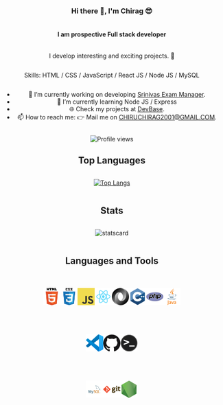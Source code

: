 <div style="display: flex; flex-direction: column; text-align: center;"> 
      
### Hi there 👋, I'm Chirag 😎
#### I am prospective Full stack developer
I develop interesting and exciting projects. 🙌 <br/>

Skills: HTML / CSS / JavaScript / React JS / Node JS / MySQL

- 🔭 I’m currently working on  developing <a href="https://srinivas-exam-manager.netlify.app/" target="_blank">Srinivas Exam Manager<a/>. 
- 🌱 I’m currently learning Node JS / Express 
- 🌐 Check my projects at <a href="https://devbase.netlify.app/" target="_blank">DevBase<a/>.
- 📫 How to reach me: 👉 Mail me on <a href="https://srinivas-exam-manager.netlify.app/" target="_blank">CHIRUCHIRAG2001@GMAIL.COM<a/>. 

![Profile views](https://gpvc.arturio.dev/ChiragChrg)  

## Top Languages
[![Top Langs](https://github-readme-stats.vercel.app/api/top-langs/?username=ChiragChrg&layout=compact&theme=tokyonight)](https://github.com/anuraghazra/github-readme-stats)


## Stats
![statscard](https://github-readme-stats.vercel.app/api?username=ChiragChrg&show_icons=true&theme=tokyonight&include_all_commits=true)

## Languages and Tools
<div style="display: flex; justify-content: center; align-items: center; padding: 1em;">
      <img
        alt="HTML5"
        title="HTML"
        width="40px"
        style="margin: 20px 0;"
        src="https://raw.githubusercontent.com/github/explore/80688e429a7d4ef2fca1e82350fe8e3517d3494d/topics/html/html.png"
      />
      <img
        alt="CSS3"
        title="CSS"      
        width="40px"
        style="margin: 20px 0;"
        src="https://raw.githubusercontent.com/github/explore/80688e429a7d4ef2fca1e82350fe8e3517d3494d/topics/css/css.png"
      />
      <img
        alt="JS"
        title="JavaScript"
        width="40px"
        style="margin: 20px 0;"
        src="https://raw.githubusercontent.com/github/explore/80688e429a7d4ef2fca1e82350fe8e3517d3494d/topics/javascript/javascript.png"
      />
      <img
        alt="REACT"
        title="React"
        width="40px"
        style="margin: 20px 0;"
        src="https://raw.githubusercontent.com/github/explore/80688e429a7d4ef2fca1e82350fe8e3517d3494d/topics/react/react.png"
      />
      <img
        alt="JSON"
        title="JSON"
        width="40px"
        style="margin: 20px 0;"
        src="https://raw.githubusercontent.com/github/explore/80688e429a7d4ef2fca1e82350fe8e3517d3494d/topics/json/json.png"
      />
      <img
        alt="CPP"
        title="CPP"
        width="40px"
        style="margin: 20px 0;"
        src="https://raw.githubusercontent.com/github/explore/80688e429a7d4ef2fca1e82350fe8e3517d3494d/topics/cpp/cpp.png"
      />
      <img
        alt="PHP"
        title="PHP"
        width="40px"
        style="margin: 20px 0;"
        src="https://raw.githubusercontent.com/github/explore/80688e429a7d4ef2fca1e82350fe8e3517d3494d/topics/php/php.png"
      />
      <img
        alt="JAVA"
        title="Java"
        width="40px"
        style="margin: 20px 0;"
        src="https://raw.githubusercontent.com/github/explore/80688e429a7d4ef2fca1e82350fe8e3517d3494d/topics/java/java.png"
      />
</div>

<div style="display: flex; justify-content: center; align-items: center; padding: 1em;">
      <img
        alt="Visual Studio Code"
        title="VS Code"
        width="40px"
        style="margin: 20px 0;"
        src="https://raw.githubusercontent.com/github/explore/80688e429a7d4ef2fca1e82350fe8e3517d3494d/topics/visual-studio-code/visual-studio-code.png"
      />
      <img
        alt="GitHub"
        title="GitHub"
        width="40px"
        style="margin: 20px 0;"
        src="https://raw.githubusercontent.com/github/explore/78df643247d429f6cc873026c0622819ad797942/topics/github/github.png"
      />
      <img
        alt="Terminal"
        title="Terminal"
        width="40px"
        style="margin: 20px 0;"
        src="https://raw.githubusercontent.com/github/explore/80688e429a7d4ef2fca1e82350fe8e3517d3494d/topics/terminal/terminal.png"
      />
</div>

<div style="display: flex; justify-content: center; align-items: center; padding: 1em;">
      <img
        alt="MySQL"
        title="MySQL"
        width="40px"
        style="margin: 20px 0;"
        src="https://raw.githubusercontent.com/github/explore/80688e429a7d4ef2fca1e82350fe8e3517d3494d/topics/mysql/mysql.png"
      />
      <img
        alt="Git"
        title="Git"
        width="40px"
        style="margin: 20px 0;"
        src="https://raw.githubusercontent.com/github/explore/80688e429a7d4ef2fca1e82350fe8e3517d3494d/topics/git/git.png"
      />
      <img
        alt="Nodejs"
        title="Nodejs"
        width="40px"
        style="margin: 20px 0;"
        src="https://raw.githubusercontent.com/github/explore/80688e429a7d4ef2fca1e82350fe8e3517d3494d/topics/nodejs/nodejs.png"
      />
</div>
  
<div/>
